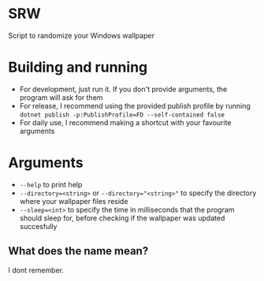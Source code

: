 # SRW
Script to randomize your Windows wallpaper

# Building and running
- For development, just run it. If you don't provide arguments, the program will ask for them
- For release, I recommend using the provided publish profile by running `dotnet publish -p:PublishProfile=FD --self-contained false`
- For daily use, I recommend making a shortcut with your favourite arguments

# Arguments
- `--help` to print help
- `--directory=<string>` or `--directory="<string>"` to specify the directory where your wallpaper files reside
- `--sleep=<int>` to specify the time in milliseconds that the program should sleep for, before checking if the wallpaper was updated succesfully

## What does the name mean?
I dont remember.
